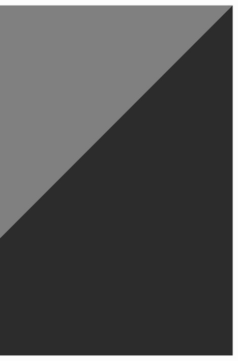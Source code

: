 <h1>

<a href="https://example.com">
  
<tr>
  
<td>

<table border="550" align="right" height="29">

</td>

</tr>

</table>

</a>

</h1>

